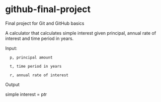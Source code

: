    # github-final-project
Final project for Git and GitHub basics

A calculator that calculates simple interest given principal, annual rate of interest and time period in years.


Input:

      p, principal amount
   
      t, time period in years
   
      r, annual rate of interest
   
Output

   simple interest = p*t*r
